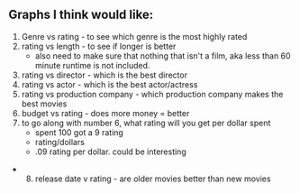 ## Graphs I think would like:


1. Genre vs rating - to see which genre is the most highly rated
2. rating vs length - to see if longer is better
	- also need to make sure that nothing that isn't a film, aka less than 60 minute runtime is not included.
3. rating vs director - which is the best director
4. rating vs actor - which is the best actor/actress
5. rating vs production company - which production company makes the best movies
6. budget vs rating - does more money = better
7. to go along with number 6, what rating will you get per dollar spent
	- spent 100 got a 9 rating
	- rating/dollars
	- .09 rating per dollar. could be interesting
- 8. release date v rating - are older movies better than new movies


